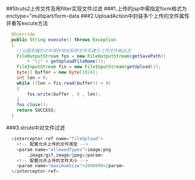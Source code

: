 ##Struts2上传文件及用filter实现文件过滤
###1.上传的jsp中需指定form格式为enctype="multipart/form-data 
###2.UploadAction中封装多个上传的文件属性并重写excute方法
```java
  @Override
  public String execute() throws Exception
  {
  	//以服务器的文件保存地址和原文件名建立上传文件输出流
  	FileOutputStream fos = new FileOutputStream(getSavePath()
  		+ "\\" + getUploadFileName());
  	FileInputStream fis = new FileInputStream(getUpload());
  	byte[] buffer = new byte[1024];
  	int len = 0;
  	while ((len = fis.read(buffer)) > 0)
  	{
  		fos.write(buffer , 0 , len);
  	}
  	fos.close();
  	return SUCCESS;
  }
```
###3.struts中对文件过滤
```java
  <interceptor-ref name="fileUpload">
	<!-- 配置允许上传的文件类型 -->
	<param name="allowedTypes">image/png
		,image/gif,image/jpeg</param>
	<!-- 配置允许上传的文件大小 -->
	<param name="maximumSize">2000000</param> 
  </interceptor-ref>
```
